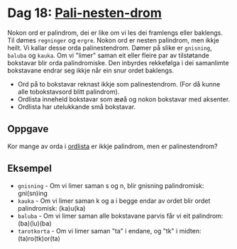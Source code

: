 # Dag 18: [Pali-nesten-drom]()

Nokon ord er palindrom, dei er like om vi les dei framlengs eller baklengs. Til dømes `regninger` og `ergre`. Nokon ord er nesten palindrom, men ikkje heilt. Vi kallar desse orda palinestendrom. Dømer på slike er `gnisning`, `baluba` og `kauka`. Om vi "limer" saman eit eller fleire par av tilstøtande bokstavar blir orda palindromiske. Den inbyrdes rekkefølga i dei samanlimte bokstavane endrar seg ikkje når ein snur ordet baklengs.

* Ord på to bokstavar reknast ikkje som palinestendrom. (For då kunne alle tobokstavsord blitt palindrom).
* Ordlista inneheld bokstavar som æøå og nokon bokstavar med aksenter.
* Ordlista har utelukkande små bokstavar.


## Oppgave

Kor mange av orda i [ordlista](wordlist.txt) er ikkje palindrom, men er palinestendrom?


## Eksempel

* `gnisning` - Om vi limer saman s og n, blir gnisning palindromisk: gni(sn)ing
* `kauka` - Om vi limer saman k og a i begge endar av ordet blir ordet palindromisk: (ka)u(ka)
* `baluba` - Om vi limer saman alle bokstavane parvis får vi eit palindrom: (ba)(lu)(ba)
* `tarotkorta` - Om vi limer saman "ta" i endane, og "tk" i midten: (ta)ro(tk)or(ta)